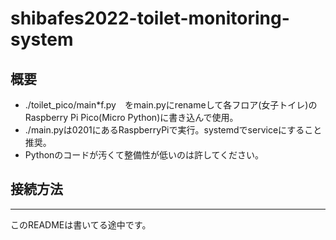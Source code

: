 # shibafes2022-toilet-monitoring-system
## 概要
- ./toilet_pico/main*f.py　をmain.pyにrenameして各フロア(女子トイレ)のRaspberry Pi Pico(Micro Python)に書き込んで使用。
- ./main.pyは0201にあるRaspberryPiで実行。systemdでserviceにすること推奨。
- Pythonのコードが汚くて整備性が低いのは許してください。

## 接続方法
--- 
このREADMEは書いてる途中です。
